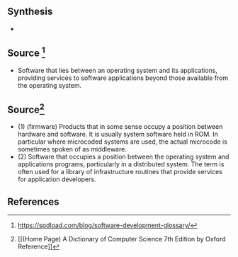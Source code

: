 ## Synthesis
- 
## Source [^1]
- Software that lies between an operating system and its applications, providing services to software applications beyond those available from the operating system.

## Source[^2]
- (1) (firmware) Products that in some sense occupy a position between hardware and software. It is usually system software held in ROM. In particular where microcoded systems are used, the actual microcode is sometimes spoken of as middleware. 
- (2) Software that occupies a position between the operating system and applications programs, particularly in a distributed system. The term is often used for a library of infrastructure routines that provide services for application developers.

## References

[^1]: https://spdload.com/blog/software-development-glossary/
[^2]: [[(Home Page) A Dictionary of Computer Science 7th Edition by Oxford Reference]]